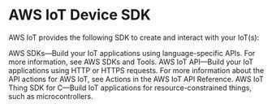 # AWS IoT Device SDK

AWS IoT provides the following SDK to create and interact with your IoT(s):

AWS SDKs—Build your IoT applications using language-specific APIs. For more information, see AWS SDKs and Tools.
AWS IoT API—Build your IoT applications using HTTP or HTTPS requests. For more information about the API actions for AWS IoT, see Actions in the AWS IoT API Reference.
AWS IoT Thing SDK for C—Build IoT applications for resource-constrained things, such as microcontrollers.